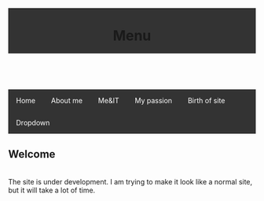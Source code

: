 <link rel="stylesheet" type="text/css" href="index.css">
<header id="luxbar" classNameN="luxbar-fixed">
    <div className="luxbar-menu luxbar-menu-right luxbar-menu-material-cyan">
        <ul className="luxbar-navigation">
          <h1>Menu</h1>
            <li className="luxbar-header">
                <label className="luxbar-hamburger luxbar-hamburger-doublespin"
                id="luxbar-hamburger" for="luxbar-checkbox"> <span></span> </label>
            </li>
        </ul>
    </div>
</header>
<br>

<style>
ul {
    list-style-type: none;
    margin: 0;
    padding: 0;
    overflow: hidden;
    background-color: #333;
}

li {
    float: left;
}

li a, .dropbtn {
    display: inline-block;
    color: white;
    text-align: center;
    padding: 14px 16px;
    text-decoration: none;
}

li a:hover, .dropdown:hover .dropbtn {
    background-color: red;
}

li.dropdown {
    display: inline-block;
}

.dropdown-content {
    display: none;
    position: absolute;
    background-color: #f9f9f9;
    min-width: 160px;
    box-shadow: 0px 8px 16px 0px rgba(0,0,0,0.2);
    z-index: 1;
}

.dropdown-content a {
    color: black;
    padding: 12px 16px;
    text-decoration: none;
    display: block;
    text-align: left;
}

.dropdown-content a:hover {background-color: #f1f1f1}

.dropdown:hover .dropdown-content {
    display: block;
}
</style>

<body>

<ul>
  <li><a href="home">Home</a></li>
  <li><a href="aboutme.html">About me</a></li>
  <li><a href="me&it.html">Me&IT</a></li>
  <li><a href="mypassion.html">My passion</a></li>
  <li><a href="siteborn.html">Birth of site</a></li>
  <li class="dropdown">
    <a href="javascript:void(0)" class="dropbtn">Dropdown</a>
    <div class="dropdown-content">
      <a href="#">Link 1</a>
      <a href="#">Link 2</a>
      <a href="#">Link 3</a>
    </div>
  </li>
</ul>


<meta http-equiv="X-UA-Compatible" content="IE=edge">

## Welcome
<br>
The site is under development.
I am trying to make it look like a normal site, but it will take a lot of time.
